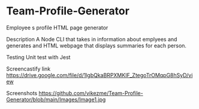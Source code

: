 # Team-Profile-Generator

Employee s profile HTML page generator


Description
A Node CLI that takes in information about emplyees and generates and HTML webpage that displays summaries for each person.

Testing
Unit test with Jest

Screencastify link
https://drive.google.com/file/d/1lgbQkaBRPXMKIF_ZtegoTrOMqpG8hSyD/view

Screenshots
https://github.com/vikezme/Team-Profile-Generator/blob/main/Images/Image1.jpg
